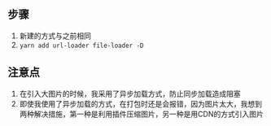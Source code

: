 ## 步骤

1. 新建的方式与之前相同
2. `yarn add url-loader file-loader -D`

## 注意点

1. 在引入大图片的时候，我采用了异步加载方式，防止同步加载造成阻塞
2. 即使我使用了异步加载的方式，在打包时还是会报错，因为图片太大，我想到两种解决措施，第一种是利用插件压缩图片，另一种是用CDN的方式引入图片